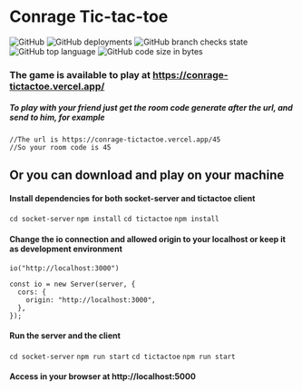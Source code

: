 # Conrage Tic-tac-toe
![GitHub](https://img.shields.io/github/license/Conrage/ticTacToe) ![GitHub deployments](https://img.shields.io/github/deployments/Conrage/ticTacToe/Production) ![GitHub branch checks state](https://img.shields.io/github/checks-status/Conrage/ticTacToe/master) ![GitHub top language](https://img.shields.io/github/languages/top/Conrage/ticTacToe) ![GitHub code size in bytes](https://img.shields.io/github/languages/code-size/Conrage/ticTacToe)
### The game is available to play at https://conrage-tictactoe.vercel.app/
##### To play with your friend just get the room code generate after the url, and send to him, for example
```
//The url is https://conrage-tictactoe.vercel.app/45
//So your room code is 45
```
## Or you can download and play on your machine

#### Install dependencies for both socket-server and tictactoe client

`cd socket-server`
`npm install`
`cd tictactoe`
`npm install`

#### Change the io connection and allowed origin to your localhost or keep it as development environment
`io("http://localhost:3000")`

```
const io = new Server(server, {
  cors: {
    origin: "http://localhost:3000",
  },
});
```

#### Run the server and the client
`cd socket-server`
`npm run start`
`cd tictactoe`
`npm run start`

#### Access in your browser at http://localhost:5000
